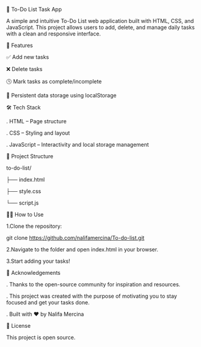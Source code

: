 📝 To-Do List Task App

A simple and intuitive To-Do List web application built with HTML, CSS, and JavaScript. 
This project allows users to add, delete, and manage daily tasks with a clean and responsive interface.

🚀 Features

✅ Add new tasks

❌ Delete tasks

🕓 Mark tasks as complete/incomplete

💾 Persistent data storage using localStorage

🛠️ Tech Stack

. HTML – Page structure

. CSS – Styling and layout

. JavaScript – Interactivity and local storage management

📂 Project Structure

to-do-list/

├── index.html

├── style.css

└── script.js

🧑‍💻 How to Use

1.Clone the repository:

git clone https://github.com/nalifamercina/To-do-list.git

2.Navigate to the folder and open index.html in your browser.

3.Start adding your tasks!

🙏 Acknowledgements

. Thanks to the open-source community for inspiration and resources.

. This project was created with the purpose of motivating you to stay focused and get your tasks done.

. Built with ❤️ by Nalifa Mercina

📄 License

This project is open source.





